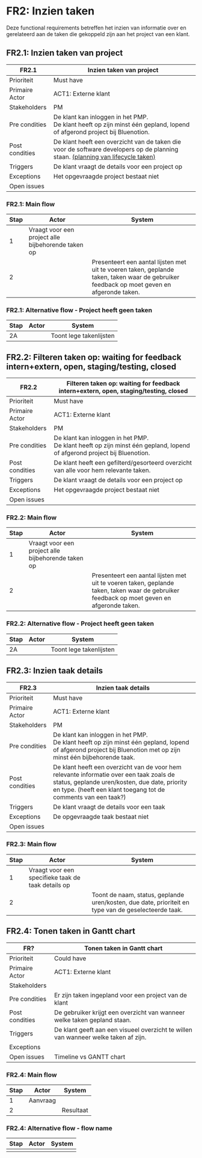 # FR2: Inzien taken

Deze functional requirements betreffen het inzien van informatie over en gerelateerd aan de taken die gekoppeld zijn aan het project van een klant.

## FR2.1: Inzien taken van project

| FR2.1 | Inzien taken van project |
|---|---|
| Prioriteit | Must have  |
| Primaire Actor | ACT1: Externe klant |
| Stakeholders | PM |
| Pre condities | De klant kan inloggen in het PMP. </br> De klant heeft op zijn minst één gepland, lopend of afgerond project bij Bluenotion. |
| Post condities | De klant heeft een overzicht van de taken die voor de software developers op de planning staan. [(planning van lifecycle taken)](../FunctioneelOntwerp.md#lifecycle-aanvragen) |
| Triggers | De klant vraagt de details voor een project op |
| Exceptions | Het opgevraagde project bestaat niet |
| Open issues |  |

### FR2.1: Main flow

|Stap | Actor | System |
|---|---|---|
| 1 | Vraagt voor een project alle bijbehorende taken op |  |
| 2 |  | Presenteert een aantal lijsten met uit te voeren taken, geplande taken, taken waar de gebruiker feedback op moet geven en afgeronde taken. |

### FR2.1: Alternative flow - Project heeft geen taken

|Stap | Actor | System |
|---|---|---|
| 2A |  | Toont lege takenlijsten |

## FR2.2: Filteren taken op: waiting for feedback intern+extern, open, staging/testing, closed

| FR2.2 | Filteren taken op: waiting for feedback intern+extern, open, staging/testing, closed |
|---|---|
| Prioriteit | Must have  |
| Primaire Actor | ACT1: Externe klant |
| Stakeholders | PM |
| Pre condities | De klant kan inloggen in het PMP. </br> De klant heeft op zijn minst één gepland, lopend of afgerond project bij Bluenotion. |
| Post condities | De klant heeft een gefilterd/gesorteerd overzicht van alle voor hem relevante taken. |
| Triggers | De klant vraagt de details voor een project op |
| Exceptions | Het opgevraagde project bestaat niet |
| Open issues |  |

### FR2.2: Main flow

|Stap | Actor | System |
|---|---|---|
| 1 | Vraagt voor een project alle bijbehorende taken op |  |
| 2 |  | Presenteert een aantal lijsten met uit te voeren taken, geplande taken, taken waar de gebruiker feedback op moet geven en afgeronde taken. |

### FR2.2: Alternative flow - Project heeft geen taken

|Stap | Actor | System |
|---|---|---|
| 2A |  | Toont lege takenlijsten |

## FR2.3: Inzien taak details

| FR2.3 | Inzien taak details |
|---|---|
| Prioriteit | Must have  |
| Primaire Actor | ACT1: Externe klant |
| Stakeholders | PM |
| Pre condities | De klant kan inloggen in het PMP. </br> De klant heeft op zijn minst één gepland, lopend of afgerond project bij Bluenotion met op zijn minst één bijbehorende taak. |
| Post condities | De klant heeft een overzicht van de voor hem relevante informatie over een taak zoals de status, geplande uren/kosten, due date, priority en type. (heeft een klant toegang tot de comments van een taak?) |
| Triggers | De klant vraagt de details voor een taak |
| Exceptions | De opgevraagde taak bestaat niet |
| Open issues |  |

### FR2.3: Main flow

|Stap | Actor | System |
|---|---|---|
| 1 | Vraagt voor een specifieke taak de taak details op |  |
| 2 |  | Toont de naam, status, geplande uren/kosten, due date, prioriteit en type van de geselecteerde taak. |

## FR2.4: Tonen taken in Gantt chart

| FR? | Tonen taken in Gantt chart |
|---|---|
| Prioriteit | Could have |
| Primaire Actor | ACT1: Externe klant  |
| Stakeholders |  |
| Pre condities | Er zijn taken ingepland voor een project van de klant |
| Post condities | De gebruiker krijgt een overzicht van wanneer welke taken gepland staan. |
| Triggers | De klant geeft aan een visueel overzicht te willen van wanneer welke taken af zijn. |
| Exceptions |  |
| Open issues | Timeline vs GANTT chart |

### FR2.4: Main flow

|Stap | Actor | System |
|---|---|---|
| 1 | Aanvraag |  |
| 2 |  | Resultaat |

### FR2.4: Alternative flow - flow name

|Stap | Actor | System |
|---|---|---|
|  |  |  |


<!-- ## FR2.6: Comments toevoegen op aanvraag/taak

| FR2.6 | Comments toevoegen op  aanvraag/taak |
|---|---|
| Prioriteit | Must have  |
| Primaire Actor | ACT2  |
| Stakeholders | ACT1 |
| Pre condities | Er is een taak of aanvraag gekoppeld aan de klant zijn/haar project |
| Post condities | Het bericht van de klant is opgenomen in de Productive.io comments |
| Triggers | De klant geeft aan een bericht bij een taak neer te willen zetten. |
| Exceptions |  |
| Open issues |  |

### FR2.6: Main flow

|Stap | Actor | System |
|---|---|---|
|  |  |  |
|  |  |  |

### FR2.6: Alternative flow - flow name

|Stap | Actor | System |
|---|---|---|
|  |  |  | -->
